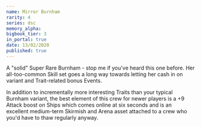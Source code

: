 ```yaml
---
name: Mirror Burnham
rarity: 4
series: dsc
memory_alpha:
bigbook_tier: 3
in_portal: true
date: 13/02/2020
published: true
---
```


A "solid" Super Rare Burnham - stop me if you've heard this one before. Her all-too-common Skill set goes a long way towards letting her cash in on variant and Trait-related bonus Events.

In addition to incrementally more interesting Traits than your typical Burnham variant, the best element of this crew for newer players is a +9 Attack boost on Ships which comes online at six seconds and is an excellent medium-term Skirmish and Arena asset attached to a crew who you'd have to thaw regularly anyway.
